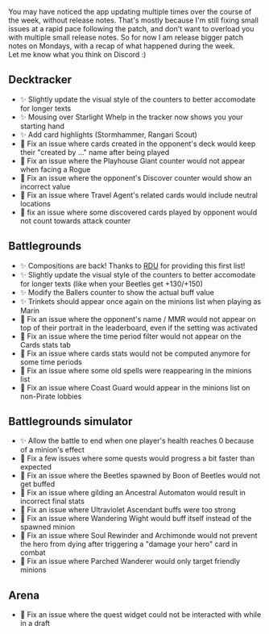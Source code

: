 You may have noticed the app updating multiple times over the course of the week, without release notes. That's mostly because I'm still fixing small issues at a rapid pace following the patch, and don't want to overload you with multiple small release notes. So for now I am release bigger patch notes on Mondays, with a recap of what happened during the week.  
Let me know what you think on Discord :)

## Decktracker

-   ✨ Slightly update the visual style of the counters to better accomodate for longer texts
-   ✨ Mousing over Starlight Whelp in the tracker now shows you your starting hand
-   ✨ Add card highlights (Stormhammer, Rangari Scout)
-   🐞 Fix an issue where cards created in the opponent's deck would keep their "created by ..." name after being played
-   🐞 Fix an issue where the Playhouse Giant counter would not appear when facing a Rogue
-   🐞 Fix an issue where the opponent's Discover counter would show an incorrect value
-   🐞 Fix an issue where Travel Agent's related cards would include neutral locations
-   🐞 fix an issue where some discovered cards played by opponent would not count towards attack counter

## Battlegrounds

-   ✨ Compositions are back! Thanks to [RDU](https://www.twitch.tv/rdulive) for providing this first list!
-   ✨ Slightly update the visual style of the counters to better accomodate for longer texts (like when your Beetles get +130/+150)
-   ✨ Modify the Ballers counter to show the actual buff value
-   ✨ Trinkets should appear once again on the minions list when playing as Marin
-   🐞 Fix an issue where the opponent's name / MMR would not appear on top of their portrait in the leaderboard, even if the setting was activated
-   🐞 Fix an issue where the time period filter would not appear on the Cards stats tab
-   🐞 Fix an issue where cards stats would not be computed anymore for some time periods
-   🐞 Fix an issue where some old spells were reappearing in the minions list
-   🐞 Fix an issue where Coast Guard would appear in the minions list on non-Pirate lobbies

## Battlegrounds simulator

-   ✨ Allow the battle to end when one player's health reaches 0 because of a minion's effect
-   🐞 Fix a few issues where some quests would progress a bit faster than expected
-   🐞 Fix an issue where the Beetles spawned by Boon of Beetles would not get buffed
-   🐞 Fix an issue where gilding an Ancestral Automaton would result in incorrect final stats
-   🐞 Fix an issue where Ultraviolet Ascendant buffs were too strong
-   🐞 Fix an issue where Wandering Wight would buff itself instead of the spawned minion
-   🐞 Fix an issue where Soul Rewinder and Archimonde would not prevent the hero from dying after triggering a "damage your hero" card in combat
-   🐞 Fix an issue where Parched Wanderer would only target friendly minions

## Arena

-   🐞 Fix an issue where the quest widget could not be interacted with while in a draft
